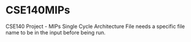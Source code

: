 # CSE140MIPs
CSE140 Project - MIPs Single Cycle Architecture
File needs a specific file name to be in the input before being run.
